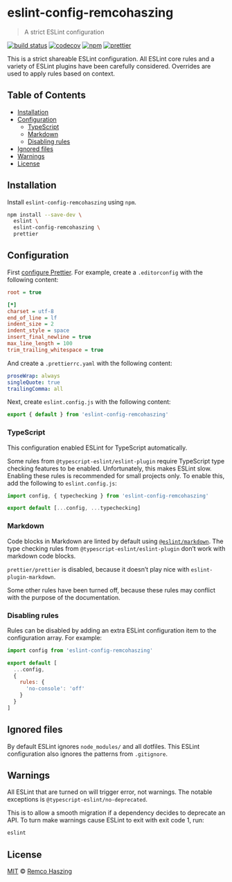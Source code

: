 # eslint-config-remcohaszing

> A strict ESLint configuration

[![build status](https://github.com/remcohaszing/eslint-config-remcohaszing/workflows/ci/badge.svg)](https://github.com/remcohaszing/eslint-config-remcohaszing/actions)
[![codecov](https://codecov.io/gh/remcohaszing/eslint-config-remcohaszing/branch/main/graph/badge.svg)](https://codecov.io/gh/remcohaszing/eslint-config-remcohaszing)
[![npm](https://img.shields.io/npm/v/eslint-config-remcohaszing)](https://www.npmjs.com/package/eslint-config-remcohaszing)
[![prettier](https://img.shields.io/badge/code_style-prettier-ff69b4.svg)](https://prettier.io)

This is a strict shareable ESLint configuration. All ESLint core rules and a variety of ESLint
plugins have been carefully considered. Overrides are used to apply rules based on context.

## Table of Contents

- [Installation](#installation)
- [Configuration](#configuration)
  - [TypeScript](#typescript)
  - [Markdown](#markdown)
  - [Disabling rules](#disabling-rules)
- [Ignored files](#ignored-files)
- [Warnings](#warnings)
- [License](#license)

## Installation

Install `eslint-config-remcohaszing` using `npm`.

```sh
npm install --save-dev \
  eslint \
  eslint-config-remcohaszing \
  prettier
```

## Configuration

First [configure Prettier](https://prettier.io/docs/en/configuration.html). For example, create a
`.editorconfig` with the following content:

```ini
root = true

[*]
charset = utf-8
end_of_line = lf
indent_size = 2
indent_style = space
insert_final_newline = true
max_line_length = 100
trim_trailing_whitespace = true
```

And create a `.prettierrc.yaml` with the following content:

```yaml
proseWrap: always
singleQuote: true
trailingComma: all
```

Next, create `eslint.config.js` with the following content:

```js
export { default } from 'eslint-config-remcohaszing'
```

### TypeScript

This configuration enabled ESLint for TypeScript automatically.

Some rules from `@typescript-eslint/eslint-plugin` require TypeScript type checking features to be
enabled. Unfortunately, this makes ESLint slow. Enabling these rules is recommended for small
projects only. To enable this, add the following to `eslint.config.js`:

```js
import config, { typechecking } from 'eslint-config-remcohaszing'

export default [...config, ...typechecking]
```

### Markdown

Code blocks in Markdown are linted by default using
[`@eslint/markdown`](https://github.com/eslint/markdown). The type checking rules from
`@typescript-eslint/eslint-plugin` don’t work with markdown code blocks.

`prettier/prettier` is disabled, because it doesn’t play nice with `eslint-plugin-markdown`.

Some other rules have been turned off, because these rules may conflict with the purpose of the
documentation.

### Disabling rules

Rules can be disabled by adding an extra ESLint configuration item to the configuration array. For
example:

```js
import config from 'eslint-config-remcohaszing'

export default [
  ...config,
  {
    rules: {
      'no-console': 'off'
    }
  }
]
```

## Ignored files

By default ESLint ignores `node_modules/` and all dotfiles. This ESLint configuration also ignores
the patterns from `.gitignore`.

## Warnings

All ESLint that are turned on will trigger error, not warnings. The notable exceptions is
`@typescript-eslint/no-deprecated`.

This is to allow a smooth migration if a dependency decides to deprecate an API. To turn make
warnings cause ESLint to exit with exit code 1, run:

```sh
eslint
```

## License

[MIT](./LICENSE.md) © [Remco Haszing](https://github.com/remcohaszing)
